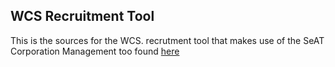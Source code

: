 ## WCS Recruitment Tool

This is the sources for the WCS. recrutment tool that makes use of the SeAT Corporation Management too found [here](https://github.com/eve-seat/seat)
